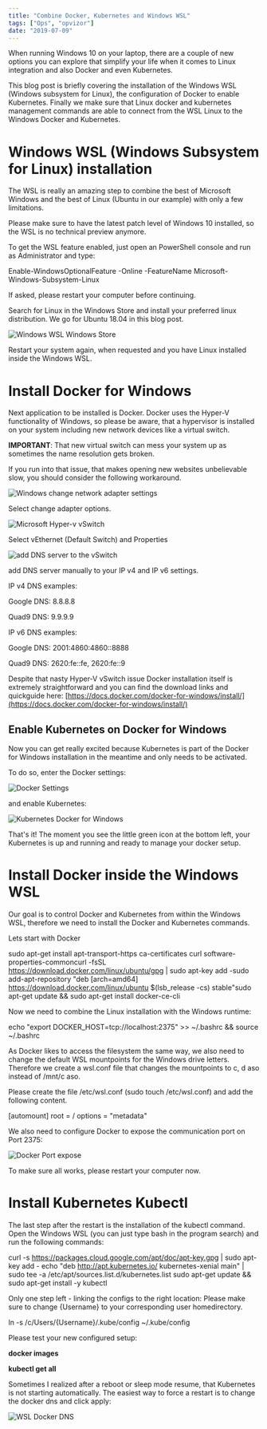 ```yaml
---
title: "Combine Docker, Kubernetes and Windows WSL"
tags: ["Ops", "opvizor"]
date: "2019-07-09"
---
```


When running Windows 10 on your laptop, there are a couple of new options you can explore that simplify your life when it comes to Linux integration and also Docker and even Kubernetes.

This blog post is briefly covering the installation of the Windows WSL (Windows subsystem for Linux), the configuration of Docker to enable Kubernetes. Finally we make sure that Linux docker and kubernetes management commands are able to connect from the WSL Linux to the Windows Docker and Kubernetes.

# Windows WSL (Windows Subsystem for Linux) installation

The WSL is really an amazing step to combine the best of Microsoft Windows and the best of Linux (Ubuntu in our example) with only a few limitations.

Please make sure to have the latest patch level of Windows 10 installed, so the WSL is no technical preview anymore.

To get the WSL feature enabled, just open an PowerShell console and run as Administrator and type:

Enable-WindowsOptionalFeature -Online -FeatureName Microsoft-Windows-Subsystem-Linux

If asked, please restart your computer before continuing.

Search for Linux in the Windows Store and install your preferred linux distribution. We go for Ubuntu 18.04 in this blog post.

![Windows WSL Windows Store](/images/blog/wsl-linux.png)

Restart your system again, when requested and you have Linux installed inside the Windows WSL.

# Install Docker for Windows

Next application to be installed is Docker. Docker uses the Hyper-V functionality of Windows, so please be aware, that a hypervisor is installed on your system including new network devices like a virtual switch. 

**IMPORTANT**: That new virtual switch can mess your system up as sometimes the name resolution gets broken. 

If you run into that issue, that makes opening new websites unbelievable slow, you should consider the following workaround.

![Windows change network adapter settings](/images/blog/changeadapter.png)

Select change adapter options.

![Microsoft Hyper-v vSwitch](/images/blog/vswitch.png)

Select vEthernet (Default Switch) and Properties

![add DNS server to the vSwitch](/images/blog/dns.png)

add DNS server manually to your IP v4 and IP v6 settings.

IP v4 DNS examples:

Google DNS: 8.8.8.8

Quad9 DNS: 9.9.9.9

IP v6 DNS examples:

Google DNS: 2001:4860:4860::8888

Quad9 DNS: 2620:fe::fe, 2620:fe::9

Despite that nasty Hyper-V vSwitch issue Docker installation itself is extremely straightforward and you can find the download links and quickguide here: [https://docs.docker.com/docker-for-windows/install/](https://docs.docker.com/docker-for-windows/install/)

## Enable Kubernetes on Docker for Windows

Now you can get really excited because Kubernetes is part of the Docker for Windows installation in the meantime and only needs to be activated.

To do so, enter the Docker settings:

![Docker Settings](/images/blog/docker-settings.png)

and enable Kubernetes:

![Kubernetes Docker for Windows](/images/blog/enablekubernetes.png)

That's it! The moment you see the little green icon at the bottom left, your Kubernetes is up and running and ready to manage your docker setup.

# Install Docker inside the Windows WSL

Our goal is to control Docker and Kubernetes from within the Windows WSL, therefore we need to install the Docker and Kubernetes commands.

Lets start with Docker

sudo apt-get install apt-transport-https ca-certificates curl software-properties-commoncurl -fsSL https://download.docker.com/linux/ubuntu/gpg | sudo apt-key add -sudo add-apt-repository "deb \[arch=amd64\] https://download.docker.com/linux/ubuntu $(lsb\_release -cs) stable"sudo apt-get update && sudo apt-get install docker-ce-cli

Now we need to combine the Linux installation with the Windows runtime:

echo "export DOCKER\_HOST=tcp://localhost:2375" >> ~/.bashrc && source ~/.bashrc

As Docker likes to access the filesystem the same way, we also need to change the default WSL mountpoints for the Windows drive letters. Therefore we create a wsl.conf file that changes the mountpoints to c, d aso instead of /mnt/c aso.

Please create the file /etc/wsl.conf (sudo touch /etc/wsl.conf) and add the following content.

\[automount\] 
root = / 
options = "metadata"

We also need to configure Docker to expose the communication port on Port 2375:

![Docker Port expose](/images/blog/expose.png)

To make sure all works, please restart your computer now.

# Install Kubernetes Kubectl

The last step after the restart is the installation of the kubectl command. Open the Windows WSL (you can just type bash in the program search) and run the following commands:

curl -s https://packages.cloud.google.com/apt/doc/apt-key.gpg | sudo apt-key add - 
echo "deb http://apt.kubernetes.io/ kubernetes-xenial main" | sudo tee -a /etc/apt/sources.list.d/kubernetes.list
sudo apt-get update && sudo apt-get install -y kubectl

Only one step left - linking the configs to the right location: Please make sure to change {Username} to your corresponding user homedirectory.

ln -s /c/Users/{Username}/.kube/config ~/.kube/config

Please test your new configured setup:

**docker images**

**kubectl get all**

Sometimes I realized after a reboot or sleep mode resume, that Kubernetes is not starting automatically. The easiest way to force a restart is to change the docker dns and click apply:

![WSL Docker DNS](/images/blog/dockerdns.png)
